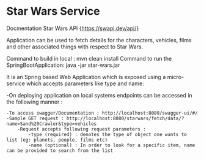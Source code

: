 # Star Wars Service
Docmentation Star Wars API {https://swapi.dev/api/}

Application can be used to fetch details for the characters, vehicles, films and
other associated things with respect to Star Wars.

Command to build in local : mvn clean install
Command to run the SpringBootApplication: java -jar star-wars.jar

It is an Spring based Web Application which is exposed using a micro-service which accepts parameters like type and name:

-On deploying application on local systems endpoints can be accessed in the following manner :

	-To access swagger/Documentation : http://localhost:8080/swagger-ui/#/
	-Sample GET request : http://localhost:8080/starwars/fetch/data/?name=Sand%20Crawler&type=vehicles
		-Request accepts following request parameters :
			-type (required) : denotes the type of object one wants to list (eg: planets, people, films etc)
			-name (optional) : In order to look for a specific item, name can be provided to search from the list
